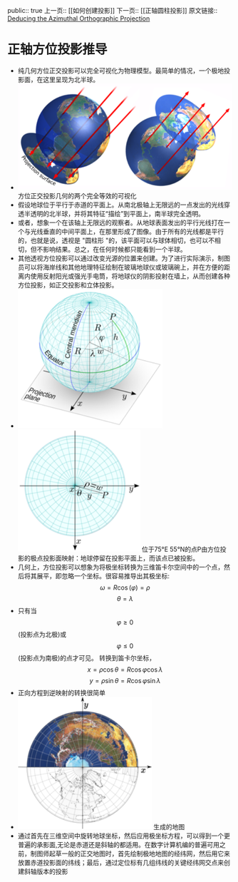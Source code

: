 public:: true
上一页:: [[如何创建投影]]
下一页:: [[正轴圆柱投影]]
原文链接:: [Deducing the Azimuthal Orthographic Projection](https://web.archive.org/web/20180721074746/http://www.progonos.com/furuti/MapProj/Normal/CartHow/HowOrtho/howOrtho.html)

# 正轴方位投影推导
- 纯几何方位正交投影可以完全可视化为物理模型。最简单的情况，一个极地投影面，在这里呈现为北半球。
- ![image.png](../assets/image_1623483854543_0.png) 
  方位正交投影几何的两个完全等效的可视化
- 假设地球位于平行于赤道的平面上。从南北极轴上无限远的一点发出的光线穿透半透明的北半球，并将其特征“描绘”到平面上，南半球完全透明。
- 或者，想象一个在该轴上无限远的观察者。从地球表面发出的平行光线打在一个与光线垂直的中间平面上，在那里形成了图像。由于所有的光线都是平行的，也就是说，透视是 "圆柱形 "的，该平面可以与球体相切，也可以不相切，但不影响结果。总之，在任何时候都只能看到一个半球。
- 其他透视方位投影可以通过改变光源的位置来创建。为了进行实际演示，制图员可以将海岸线和其他地理特征绘制在玻璃地球仪或玻璃碗上，并在方便的距离内使用反射阳光或强光手电筒，将地球仪的阴影投射在墙上，从而创建各种方位投影，如正交投影和立体投影。
- ![image.png](../assets/image_1623484138331_0.png) ![image.png](../assets/image_1623484143890_0.png) 
  位于75°E 55°N的点P由方位投影的极点投影面映射：地球停留在投影平面上，而该点已被投影。
- 几何上，方位投影可以想象为将极坐标转换为三维笛卡尔空间中的一个点，然后将其展平，即忽略一个坐标。很容易推导出其极坐标:
  $$\omega = R \cos \left (\varphi \right ) = \rho $$
  $$\theta = \lambda $$
- 只有当$$\varphi\geq0$$(投影点为北极)或$$\varphi\leq0$$(投影点为南极)的点才可见。
  转换到笛卡尔坐标，
  $$x = \rho \cos \theta  = R \cos \varphi \cos \lambda $$
  $$y = \rho \sin \theta  = R \cos \varphi \sin\lambda $$
- 正向方程到逆映射的转换很简单
- ![image.png](../assets/image_1623485104932_0.png) 
  生成的地图
- 通过首先在三维空间中旋转地球坐标，然后应用极坐标方程，可以得到一个更普遍的承影面,无论是赤道还是斜轴的都适用。在数字计算机编的普遍可用之前，制图师起草一般的正交地图时，首先绘制极地地图的经纬网，然后用它来放置赤道投影面的纬线；最后，通过定位标有几组纬线的关键经纬网交点来创建斜轴版本的投影
